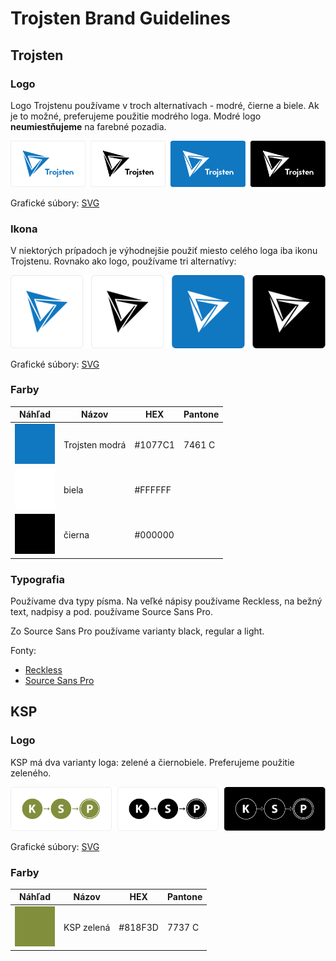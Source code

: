 # Trojsten Brand Guidelines

## Trojsten

### Logo

Logo Trojstenu používame v troch alternatívach - modré, čierne a biele.
Ak je to možné, preferujeme použitie modrého loga. Modré logo **neumiestňujeme**
na farebné pozadia.

![Použitie Trojsten loga](_examples/trojsten-logo.png)

Grafické súbory: [SVG](trojsten/logo)

### Ikona

V niektorých prípadoch je výhodnejšie použiť miesto celého loga iba
ikonu Trojstenu. Rovnako ako logo, používame tri alternatívy:

![Použitie Trojsten ikony](_examples/trojsten-icon.png)

Grafické súbory: [SVG](trojsten/icon)

### Farby

| Náhľad                           | Názov                | HEX     | Pantone |
|----------------------------------|----------------------|---------|---------|
| ![modrá](_examples/blue.png)     | Trojsten modrá       | #1077C1 | 7461 C  |
| ![biela](_examples/white.png)    | biela                | #FFFFFF |         |
| ![čierna](_examples/black.png)   | čierna               | #000000 |         |

### Typografia

Používame dva typy písma. Na veľké nápisy používame Reckless, na bežný text, nadpisy a pod.
používame Source Sans Pro.

Zo Source Sans Pro používame varianty black, regular a light.

Fonty:
- [Reckless](trojsten/Reckless.otf)
- [Source Sans Pro](https://fonts.google.com/specimen/Source+Sans+Pro)

## KSP

### Logo

KSP má dva varianty loga: zelené a čiernobiele. Preferujeme použitie zeleného.

![Použitie KSP loga](_examples/ksp-logo.png)

Grafické súbory: [SVG](ksp/logo)

### Farby

| Náhľad                           | Názov                | HEX     | Pantone |
|----------------------------------|----------------------|---------|---------|
| ![zelená](_examples/green.png)   | KSP zelená           | #818F3D | 7737 C  |
